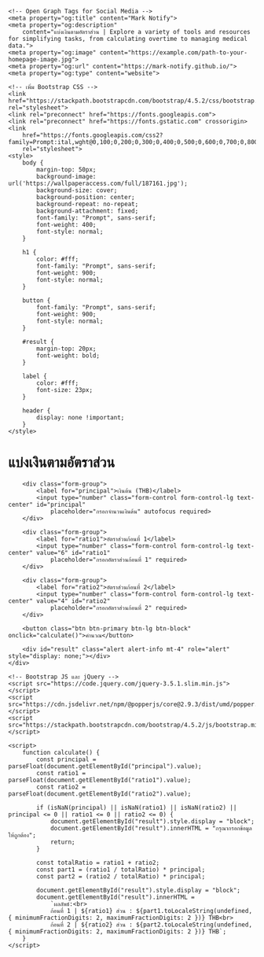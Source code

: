 <html lang="en">

<head>
    <meta charset="UTF-8">
    <meta name="viewport" content="width=device-width, initial-scale=1.0">
    <title>MARK | แบ่งเงินตามอัตราส่วน</title>
    <!-- Basic SEO Meta Tags -->
    <meta name="description"
        content="Mark Notify - A collection of tools, apps, and resources designed to make your digital life easier, from OT calculators to medical tools.">
    <meta name="keywords" content="Mark Notify, Digital tools, OT calculator, Medical tools, Resources">
    <meta name="robots" content="index, follow">
    <meta name="author" content="Mark Notify">

    <!-- Open Graph Tags for Social Media -->
    <meta property="og:title" content="Mark Notify">
    <meta property="og:description"
        content="แบ่งเงินตามอัตราส่วน | Explore a variety of tools and resources for simplifying tasks, from calculating overtime to managing medical data.">
    <meta property="og:image" content="https://example.com/path-to-your-homepage-image.jpg">
    <meta property="og:url" content="https://mark-notify.github.io/">
    <meta property="og:type" content="website">

    <!-- เพิ่ม Bootstrap CSS -->
    <link href="https://stackpath.bootstrapcdn.com/bootstrap/4.5.2/css/bootstrap.min.css" rel="stylesheet">
    <link rel="preconnect" href="https://fonts.googleapis.com">
    <link rel="preconnect" href="https://fonts.gstatic.com" crossorigin>
    <link
        href="https://fonts.googleapis.com/css2?family=Prompt:ital,wght@0,100;0,200;0,300;0,400;0,500;0,600;0,700;0,800;0,900;1,100;1,200;1,300;1,400;1,500;1,600;1,700;1,800;1,900&display=swap"
        rel="stylesheet">
    <style>
        body {
            margin-top: 50px;
            background-image: url('https://wallpaperaccess.com/full/187161.jpg');
            background-size: cover;
            background-position: center;
            background-repeat: no-repeat;
            background-attachment: fixed;
            font-family: "Prompt", sans-serif;
            font-weight: 400;
            font-style: normal;
        }

        h1 {
            color: #fff;
            font-family: "Prompt", sans-serif;
            font-weight: 900;
            font-style: normal;
        }

        button {
            font-family: "Prompt", sans-serif;
            font-weight: 900;
            font-style: normal;
        }

        #result {
            margin-top: 20px;
            font-weight: bold;
        }

        label {
            color: #fff;
            font-size: 23px;
        }

        header {
            display: none !important;
        }
    </style>
</head>

<body>
    <div class="container">
        <h1 class="text-center mb-4">แบ่งเงินตามอัตราส่วน</h1>

        <div class="form-group">
            <label for="principal">เงินต้น (THB)</label>
            <input type="number" class="form-control form-control-lg text-center" id="principal"
                placeholder="กรอกจำนวนเงินต้น" autofocus required>
        </div>

        <div class="form-group">
            <label for="ratio1">อัตราส่วนก้อนที่ 1</label>
            <input type="number" class="form-control form-control-lg text-center" value="6" id="ratio1"
                placeholder="กรอกอัตราส่วนก้อนที่ 1" required>
        </div>

        <div class="form-group">
            <label for="ratio2">อัตราส่วนก้อนที่ 2</label>
            <input type="number" class="form-control form-control-lg text-center" value="4" id="ratio2"
                placeholder="กรอกอัตราส่วนก้อนที่ 2" required>
        </div>

        <button class="btn btn-primary btn-lg btn-block" onclick="calculate()">คำนวณ</button>

        <div id="result" class="alert alert-info mt-4" role="alert" style="display: none;"></div>
    </div>

    <!-- Bootstrap JS และ jQuery -->
    <script src="https://code.jquery.com/jquery-3.5.1.slim.min.js"></script>
    <script src="https://cdn.jsdelivr.net/npm/@popperjs/core@2.9.3/dist/umd/popper.min.js"></script>
    <script src="https://stackpath.bootstrapcdn.com/bootstrap/4.5.2/js/bootstrap.min.js"></script>

    <script>
        function calculate() {
            const principal = parseFloat(document.getElementById("principal").value);
            const ratio1 = parseFloat(document.getElementById("ratio1").value);
            const ratio2 = parseFloat(document.getElementById("ratio2").value);

            if (isNaN(principal) || isNaN(ratio1) || isNaN(ratio2) || principal <= 0 || ratio1 <= 0 || ratio2 <= 0) {
                document.getElementById("result").style.display = "block";
                document.getElementById("result").innerHTML = "กรุณากรอกข้อมูลให้ถูกต้อง";
                return;
            }

            const totalRatio = ratio1 + ratio2;
            const part1 = (ratio1 / totalRatio) * principal;
            const part2 = (ratio2 / totalRatio) * principal;

            document.getElementById("result").style.display = "block";
            document.getElementById("result").innerHTML =
                `ผลลัพธ์:<br> 
                ก้อนที่ 1 | ${ratio1} ส่วน : ${part1.toLocaleString(undefined, { minimumFractionDigits: 2, maximumFractionDigits: 2 })} THB<br> 
                ก้อนที่ 2 | ${ratio2} ส่วน : ${part2.toLocaleString(undefined, { minimumFractionDigits: 2, maximumFractionDigits: 2 })} THB`;
        }
    </script>
</body>

</html>

